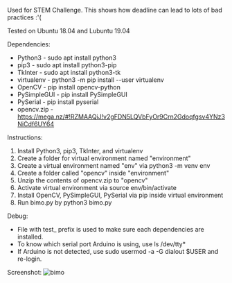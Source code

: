 Used for STEM Challenge. 
This shows how deadline can lead to lots of bad practices :'(


Tested on Ubuntu 18.04 and Lubuntu 19.04

Dependencies:
- Python3     - sudo apt install python3
- pip3        - sudo apt install python3-pip
- TkInter     - sudo apt install python3-tk
- virtualenv	- python3 -m pip install --user virtualenv
- OpenCV      - pip install opencv-python
- PySimpleGUI - pip install PySimpleGUI
- PySerial    - pip install pyserial
- opencv.zip	- https://mega.nz/#!RZMAAQiJ!v2gFDN5LQVbFyOr9Crn2Gdoqfgsv4YNz3NiCdf6UY64

Instructions: 
1. Install Python3, pip3, TkInter, and virtualenv
2. Create a folder for virtual environment named "environment"
3. Create a virtual environment named "env" via python3 -m venv env
4. Create a folder called "opencv" inside "environment"
5. Unzip the contents of opencv.zip to "opencv"
6. Activate virtual environment via source env/bin/activate
7. Install OpenCV, PySimpleGUI, PySerial via pip inside virtual environment
8. Run bimo.py by python3 bimo.py

Debug:
- File with test_ prefix is used to make sure each dependencies are installed.
- To know which serial port Arduino is using, use ls /dev/tty*
- If Arduino is not detected, use sudo usermod -a -G dialout $USER and re-login.

Screenshot:
![bimo](https://user-images.githubusercontent.com/25707231/63456254-15f95d80-c481-11e9-9ea0-70672962c851.jpeg)
